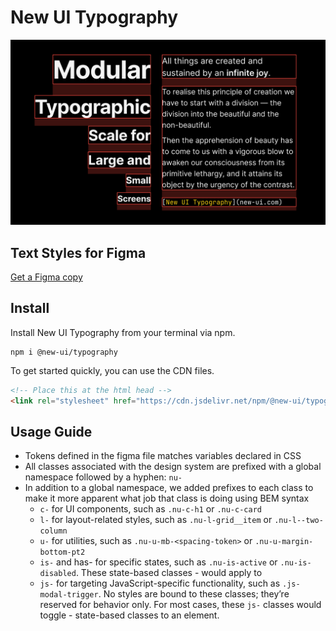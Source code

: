 # New UI Typography

![](assets/cover.png)

## Text Styles for Figma
[Get a Figma copy](https://www.figma.com/community/file/1186085071546203382)

## Install
Install New UI Typography from your terminal via npm.
```
npm i @new-ui/typography
```

To get started quickly, you can use the CDN files.
```html
<!-- Place this at the html head -->
<link rel="stylesheet" href="https://cdn.jsdelivr.net/npm/@new-ui/typography@<version>/dist/index.css">
```

## Usage Guide

- Tokens defined in the figma file matches variables declared in CSS
- All classes associated with the design system are prefixed with a global namespace followed by a hyphen: `nu-`
- In addition to a global namespace, we added prefixes to each class to make it more apparent what job that class is doing using BEM syntax
  * `c-` for UI components, such as `.nu-c-h1` or `.nu-c-card`
  * `l-` for layout-related styles, such as `.nu-l-grid__item` or `.nu-l--two-column`
  * `u-` for utilities, such as `.nu-u-mb-<spacing-token>` or `.nu-u-margin-bottom-pt2`
  * `is-` and has- for specific states, such as `.nu-is-active` or `.nu-is-disabled`. These state-based classes - would apply to
  * `js-` for targeting JavaScript-specific functionality, such as `.js-modal-trigger`. No styles are bound to these classes; they’re reserved for behavior only. For most cases, these `js-` classes would toggle - state-based classes to an element.


